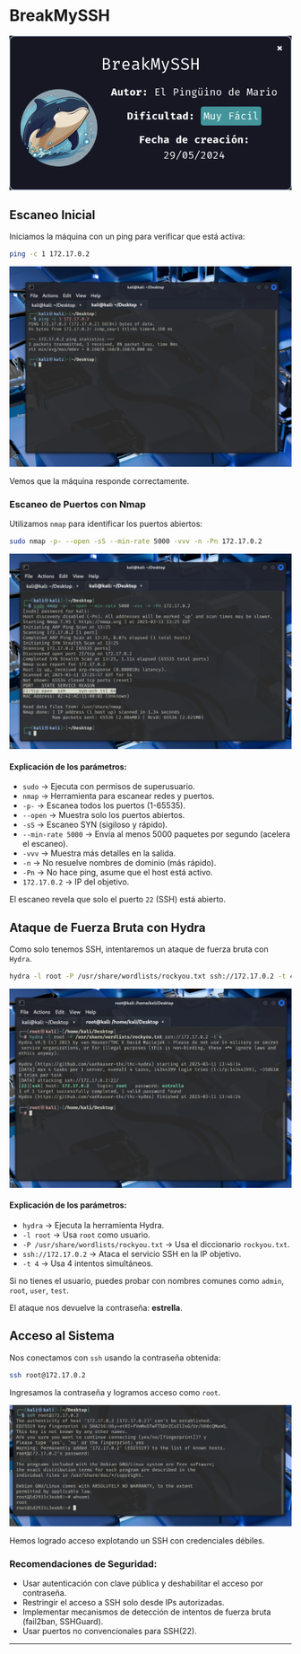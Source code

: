 
# BreakMySSH

![login](https://github.com/xavis3c/Writeups-dockerlabs/blob/Recursos/dockerInicio.png)



## Escaneo Inicial

Iniciamos la máquina con un ping para verificar que está activa:

```bash
ping -c 1 172.17.0.2
```

![login](https://github.com/xavis3c/Writeups-dockerlabs/blob/Recursos/pingBreak.png)



Vemos que la máquina responde correctamente.

### Escaneo de Puertos con Nmap

Utilizamos `nmap` para identificar los puertos abiertos:

```bash
sudo nmap -p- --open -sS --min-rate 5000 -vvv -n -Pn 172.17.0.2
```
![login](https://github.com/xavis3c/Writeups-dockerlabs/blob/Recursos/nmapBreak.png)



#### Explicación de los parámetros:
- `sudo` → Ejecuta con permisos de superusuario.
- `nmap` → Herramienta para escanear redes y puertos.
- `-p-` → Escanea todos los puertos (1-65535).
- `--open` → Muestra solo los puertos abiertos.
- `-sS` → Escaneo SYN (sigiloso y rápido).
- `--min-rate 5000` → Envía al menos 5000 paquetes por segundo (acelera el escaneo).
- `-vvv` → Muestra más detalles en la salida.
- `-n` → No resuelve nombres de dominio (más rápido).
- `-Pn` → No hace ping, asume que el host está activo.
- `172.17.0.2` → IP del objetivo.

El escaneo revela que solo el puerto `22` (SSH) está abierto.

## Ataque de Fuerza Bruta con Hydra

Como solo tenemos SSH, intentaremos un ataque de fuerza bruta con `Hydra`.

```bash
hydra -l root -P /usr/share/wordlists/rockyou.txt ssh://172.17.0.2 -t 4
```


![login](https://github.com/xavis3c/Writeups-dockerlabs/blob/Recursos/hydraBreak.png)



#### Explicación de los parámetros:
- `hydra` → Ejecuta la herramienta Hydra.
- `-l root` → Usa `root` como usuario.
- `-P /usr/share/wordlists/rockyou.txt` → Usa el diccionario `rockyou.txt`.
- `ssh://172.17.0.2` → Ataca el servicio SSH en la IP objetivo.
- `-t 4` → Usa 4 intentos simultáneos.

Si no tienes el usuario, puedes probar con nombres comunes como `admin`, `root`, `user`, `test`.

El ataque nos devuelve la contraseña: **estrella**.

## Acceso al Sistema

Nos conectamos con `ssh` usando la contraseña obtenida:

```bash
ssh root@172.17.0.2
```

Ingresamos la contraseña y logramos acceso como `root`.


![login](https://github.com/xavis3c/Writeups-dockerlabs/blob/Recursos/rootBreak.png)


Hemos logrado acceso explotando un SSH con credenciales débiles.

### Recomendaciones de Seguridad:
- Usar autenticación con clave pública y deshabilitar el acceso por contraseña.
- Restringir el acceso a SSH solo desde IPs autorizadas.
- Implementar mecanismos de detección de intentos de fuerza bruta (fail2ban, SSHGuard).
- Usar puertos no convencionales para SSH(22).

--- 
